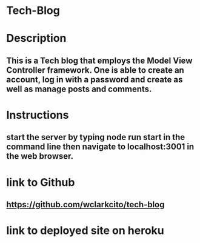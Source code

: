 # Tech-Blog

# Description

## This is a Tech blog that employs the Model View Controller framework. One is able to create an account, log in with a password and create as well as manage posts and comments.

# Instructions

## start the server by typing node run start in the command line then navigate to localhost:3001 in the web browser.

# link to Github

## https://github.com/wclarkcito/tech-blog

# link to deployed site on heroku

##
